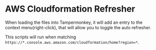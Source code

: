 # AWS Cloudformation Refresher

When loading the files into Tampermonkey, it will add an entry to the context menu(right-click), that will allow you to toggle the auto refresher.

This scripts will run when matching `https://*.console.aws.amazon.com/cloudformation/home?region=*`.